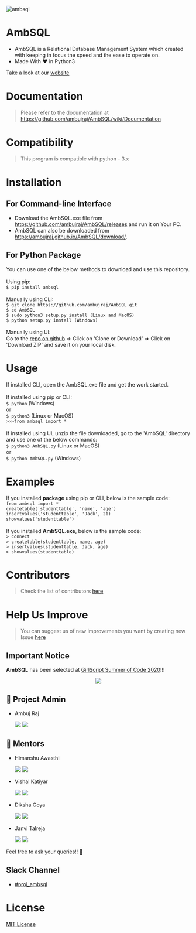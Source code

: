 ![ambsql](images/Screenshot.PNG)
<br>
# AmbSQL
* AmbSQL is a Relational Database Management System which created with keeping in focus the speed and the ease to operate on.
* Made With &#x2764; in Python3

Take a look at our [website](https://ambujraj.github.io/AmbSQL/homepage/)

# Documentation
> Please refer to the documentation at https://github.com/ambujraj/AmbSQL/wiki/Documentation

# Compatibility
> This program is compatible with python - 3.x

# Installation
## For Command-line Interface
* Download the AmbSQL.exe file from https://github.com/ambujraj/AmbSQL/releases and run it on Your PC.<br>
* AmbSQL can also be downloaded from https://ambujraj.github.io/AmbSQL/download/.

## For Python Package
You can use one of the below methods to download and use this repository.<br><br>
Using pip:<br>
`$ pip install ambsql`<br><br>
Manually using CLI:<br>
`$ git clone https://github.com/ambujraj/AmbSQL.git`<br>
`$ cd AmbSQL`<br>
`$ sudo python3 setup.py install (Linux and MacOS)`<br>
`$ python setup.py install (Windows)`<br><br>
Manually using UI:<br>
Go to the [repo on github](https://github.com/ambujraj/AmbSQL) => Click on 'Clone or Download' => Click on 'Download ZIP' and save it on your local disk.

# Usage
If installed CLI, open the AmbSQL.exe file and get the work started.<br><br>
If installed using pip or CLI:<br>
`$ python` (Windows)
<br>or<br>
`$ python3` (Linux or MacOS)<br>
`>>>from ambsql import *`<br><br>
If installed using UI, unzip the file downloaded, go to the 'AmbSQL' directory and use one of the below commands:<br>
`$ python3 AmbSQL.py` (Linux or MacOS)
<br>or<br>
`$ python AmbSQL.py` (Windows)

# Examples
If you installed <b>package</b> using pip or CLI, below is the sample code:<br>
`from ambsql import *`<br>
`createtable('studenttable', 'name', 'age')`<br>
`insertvalues('studenttable', 'Jack', 21)`<br>
`showvalues('studenttable')`<br><br>
If you installed <b>AmbSQL.exe</b>, below is the sample code:<br>
`> connect`<br>
`> createtable(studenttable, name, age)`<br>
`> insertvalues(studenttable, Jack, age)`<br>
`> showvalues(studenttable)`

 # Contributors
> Check the list of contributors [here](https://github.com/ambujraj/AmbSQL/blob/master/CREDITS)

# Help Us Improve
> You can suggest us of new improvements you want by creating new Issue [here](https://github.com/ambujraj/AmbSQL/issues)


## Important Notice

**AmbSQL** has been selected at [GirlScript Summer of Code 2020](https://www.gssoc.tech/)!!! 
<p align="center">
<img src="https://www.gssoc.tech/images/type-logo.png">
</p>

## 👨 Project Admin
- Ambuj Raj <p>[<img src="https://img.icons8.com/windows/32/000000/github-2.png" display = "inline-block">](https://github.com/ambujraj) [<img src="https://img.icons8.com/ios-glyphs/30/000000/linkedin-2.png"/>](https://www.linkedin.com/in/ambujraj/)</p>

## 👬  Mentors
- Himanshu Awasthi<p>[<img src="https://img.icons8.com/windows/32/000000/github-2.png" display = "inline-block">](https://github.com/IHackPy) [<img src="https://img.icons8.com/ios-glyphs/30/000000/linkedin-2.png"/>](https://www.linkedin.com/in/himanshu-awasthi-9a7b2712a/)</p>
- Vishal Katiyar<p>[<img src="https://img.icons8.com/windows/32/000000/github-2.png" display = "inline-block">](https://github.com/17-Vishal) [<img src="https://img.icons8.com/ios-glyphs/30/000000/linkedin-2.png"/>](https://www.linkedin.com/in/vishal-katiyar-122465170/)</p>
- Diksha Goya<p>[<img src="https://img.icons8.com/windows/32/000000/github-2.png" display = "inline-block">](https://github.com/dikshagoyal26) [<img src="https://img.icons8.com/ios-glyphs/30/000000/linkedin-2.png"/>](https://www.linkedin.com/in/dikshagoyal26/)</p>
- Janvi Talreja<p>[<img src="https://img.icons8.com/windows/32/000000/github-2.png" display = "inline-block">](https://github.com/janvi04) [<img src="https://img.icons8.com/ios-glyphs/30/000000/linkedin-2.png"/>](https://www.linkedin.com/in/janvit04/)</p>

Feel free to ask your queries!! 🙌

## Slack Channel

- [#proj_ambsql](https://gssoc20.slack.com/messages/proj_ambsql)


# License
[MIT License](https://github.com/ambujraj/AmbSQL/blob/master/LICENSE)
